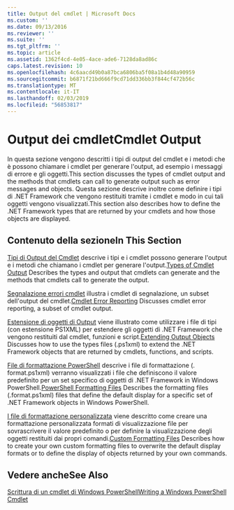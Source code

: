 ```yaml
---
title: Output del cmdlet | Microsoft Docs
ms.custom: ''
ms.date: 09/13/2016
ms.reviewer: ''
ms.suite: ''
ms.tgt_pltfrm: ''
ms.topic: article
ms.assetid: 1362f4cd-4e05-4ace-ade6-7128da8ad86c
caps.latest.revision: 10
ms.openlocfilehash: 4c6aacd49b0a87bca6806ba5f08a1b4d48a90959
ms.sourcegitcommit: b6871f21bd666f9cd71dd336bb3f844cf472b56c
ms.translationtype: MT
ms.contentlocale: it-IT
ms.lasthandoff: 02/03/2019
ms.locfileid: "56853817"
---
```

# <a name="cmdlet-output"></a><span data-ttu-id="553af-102">Output dei cmdlet</span><span class="sxs-lookup"><span data-stu-id="553af-102">Cmdlet Output</span></span>

<span data-ttu-id="553af-103">In questa sezione vengono descritti i tipi di output del cmdlet e i metodi che è possono chiamare i cmdlet per generare l'output, ad esempio i messaggi di errore e gli oggetti.</span><span class="sxs-lookup"><span data-stu-id="553af-103">This section discusses the types of cmdlet output and the methods that cmdlets can call to generate output such as error messages and objects.</span></span> <span data-ttu-id="553af-104">Questa sezione descrive inoltre come definire i tipi di .NET Framework che vengono restituiti tramite i cmdlet e modo in cui tali oggetti vengono visualizzati.</span><span class="sxs-lookup"><span data-stu-id="553af-104">This section also describes how to define the .NET Framework types that are returned by your cmdlets and how those objects are displayed.</span></span>

## <a name="in-this-section"></a><span data-ttu-id="553af-105">Contenuto della sezione</span><span class="sxs-lookup"><span data-stu-id="553af-105">In This Section</span></span>

<span data-ttu-id="553af-106">[Tipi di Output del Cmdlet](./types-of-cmdlet-output.md) descrive i tipi e i cmdlet possono generare l'output e i metodi che chiamano i cmdlet per generare l'output.</span><span class="sxs-lookup"><span data-stu-id="553af-106">[Types of Cmdlet Output](./types-of-cmdlet-output.md) Describes the types and output that cmdlets can generate and the methods that cmdlets call to generate the output.</span></span>

<span data-ttu-id="553af-107">[Segnalazione errori cmdlet](./cmdlet-error-reporting.md) illustra i cmdlet di segnalazione, un subset dell'output del cmdlet.</span><span class="sxs-lookup"><span data-stu-id="553af-107">[Cmdlet Error Reporting](./cmdlet-error-reporting.md) Discusses cmdlet error reporting, a subset of cmdlet output.</span></span>

<span data-ttu-id="553af-108">[Estensione di oggetti di Output](./extending-output-objects.md) viene illustrato come utilizzare i file di tipi (con estensione PS1XML) per estendere gli oggetti di .NET Framework che vengono restituiti dal cmdlet, funzioni e script.</span><span class="sxs-lookup"><span data-stu-id="553af-108">[Extending Output Objects](./extending-output-objects.md) Discusses how to use the types files (.ps1xml) to extend the .NET Framework objects that are returned by cmdlets, functions, and scripts.</span></span>

<span data-ttu-id="553af-109">[File di formattazione PowerShell](../format/powershell-formatting-files.md) descrive i file di formattazione (. format.ps1xml) verranno visualizzati i file che definiscono il valore predefinito per un set specifico di oggetti di .NET Framework in Windows PowerShell.</span><span class="sxs-lookup"><span data-stu-id="553af-109">[PowerShell Formatting Files](../format/powershell-formatting-files.md) Describes the formatting files (.format.ps1xml) files that define the default display for a specific set of .NET Framework objects in Windows PowerShell.</span></span>

<span data-ttu-id="553af-110">[I file di formattazione personalizzata](./custom-formatting-files.md) viene descritto come creare una formattazione personalizzata formati di visualizzazione file per sovrascrivere il valore predefinito o per definire la visualizzazione degli oggetti restituiti dai propri comandi.</span><span class="sxs-lookup"><span data-stu-id="553af-110">[Custom Formatting Files](./custom-formatting-files.md) Describes how to create your own custom formatting files to overwrite the default display formats or to define the display of objects returned by your own commands.</span></span>

## <a name="see-also"></a><span data-ttu-id="553af-111">Vedere anche</span><span class="sxs-lookup"><span data-stu-id="553af-111">See Also</span></span>

[<span data-ttu-id="553af-112">Scrittura di un cmdlet di Windows PowerShell</span><span class="sxs-lookup"><span data-stu-id="553af-112">Writing a Windows PowerShell Cmdlet</span></span>](./writing-a-windows-powershell-cmdlet.md)
